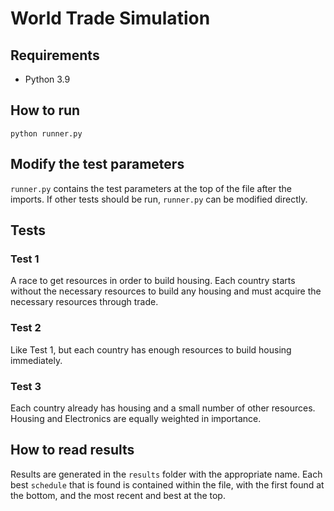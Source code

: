 # World Trade Simulation

## Requirements

- Python 3.9

## How to run

`python runner.py`

## Modify the test parameters

`runner.py` contains the test parameters at the top of the file after the imports. If other tests should be run, `runner.py` can be modified directly.

## Tests

### Test 1

A race to get resources in order to build housing. Each country starts without the necessary resources to build any housing and must acquire the necessary resources through trade.

### Test 2

Like Test 1, but each country has enough resources to build housing immediately.

### Test 3

Each country already has housing and a small number of other resources. Housing and Electronics are equally weighted in importance.

## How to read results

Results are generated in the `results` folder with the appropriate name. Each best `schedule` that is found is contained within the file, with the first found at the bottom, and the most recent and best at the top.
